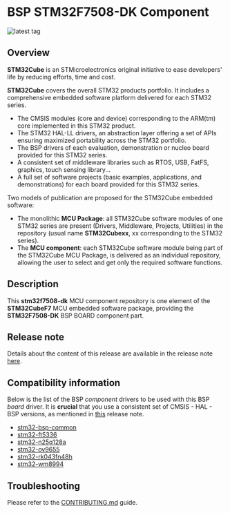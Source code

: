 # BSP STM32F7508-DK Component

![latest tag](https://img.shields.io/github/v/tag/STMicroelectronics/stm32f7508-dk.svg?color=brightgreen)

## Overview

**STM32Cube** is an STMicroelectronics original initiative to ease developers' life by reducing efforts, time and cost.

**STM32Cube** covers the overall STM32 products portfolio. It includes a comprehensive embedded software platform delivered for each STM32 series.
   * The CMSIS modules (core and device) corresponding to the ARM(tm) core implemented in this STM32 product.
   * The STM32 HAL-LL drivers, an abstraction layer offering a set of APIs ensuring maximized portability across the STM32 portfolio.
   * The BSP drivers of each evaluation, demonstration or nucleo board provided for this STM32 series.
   * A consistent set of middleware libraries such as RTOS, USB, FatFS, graphics, touch sensing library...
   * A full set of software projects (basic examples, applications, and demonstrations) for each board provided for this STM32 series.

Two models of publication are proposed for the STM32Cube embedded software:
   * The monolithic **MCU Package**: all STM32Cube software modules of one STM32 series are present (Drivers, Middleware, Projects, Utilities) in the repository (usual name **STM32Cubexx**, xx corresponding to the STM32 series).
   * The **MCU component**: each STM32Cube software module being part of the STM32Cube MCU Package, is delivered as an individual repository, allowing the user to select and get only the required software functions.

## Description

This **stm32f7508-dk** MCU component repository is one element of the **STM32CubeF7** MCU embedded software package, providing the **STM32F7508-DK** BSP BOARD component part.

## Release note

Details about the content of this release are available in the release note [here](https://htmlpreview.github.io/?https://github.com/STMicroelectronics/stm32f7508-dk/blob/main/Release_Notes.html).

## Compatibility information

Below is the list of the BSP *component* drivers to be used with this BSP *board* driver. It is **crucial** that you use a consistent set of CMSIS - HAL - BSP versions, as mentioned in [this](https://htmlpreview.github.io/?https://github.com/STMicroelectronics/STM32CubeF7/blob/master/Release_Notes.html) release note.

* [stm32-bsp-common](https://github.com/STMicroelectronics/stm32-bsp-common)
* [stm32-ft5336](https://github.com/STMicroelectronics/stm32-ft5336)
* [stm32-n25q128a](https://github.com/STMicroelectronics/stm32-n25q128a)
* [stm32-ov9655](https://github.com/STMicroelectronics/stm32-ov9655)
* [stm32-rk043fn48h](https://github.com/STMicroelectronics/stm32-rk043fn48h)
* [stm32-wm8994](https://github.com/STMicroelectronics/stm32-wm8994)

## Troubleshooting

Please refer to the [CONTRIBUTING.md](CONTRIBUTING.md) guide.
